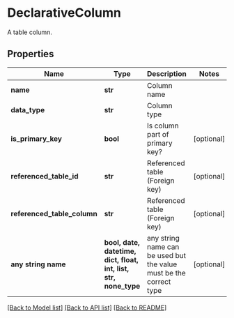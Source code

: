 # DeclarativeColumn

A table column.

## Properties
Name | Type | Description | Notes
------------ | ------------- | ------------- | -------------
**name** | **str** | Column name | 
**data_type** | **str** | Column type | 
**is_primary_key** | **bool** | Is column part of primary key? | [optional] 
**referenced_table_id** | **str** | Referenced table (Foreign key) | [optional] 
**referenced_table_column** | **str** | Referenced table (Foreign key) | [optional] 
**any string name** | **bool, date, datetime, dict, float, int, list, str, none_type** | any string name can be used but the value must be the correct type | [optional]

[[Back to Model list]](../README.md#documentation-for-models) [[Back to API list]](../README.md#documentation-for-api-endpoints) [[Back to README]](../README.md)


